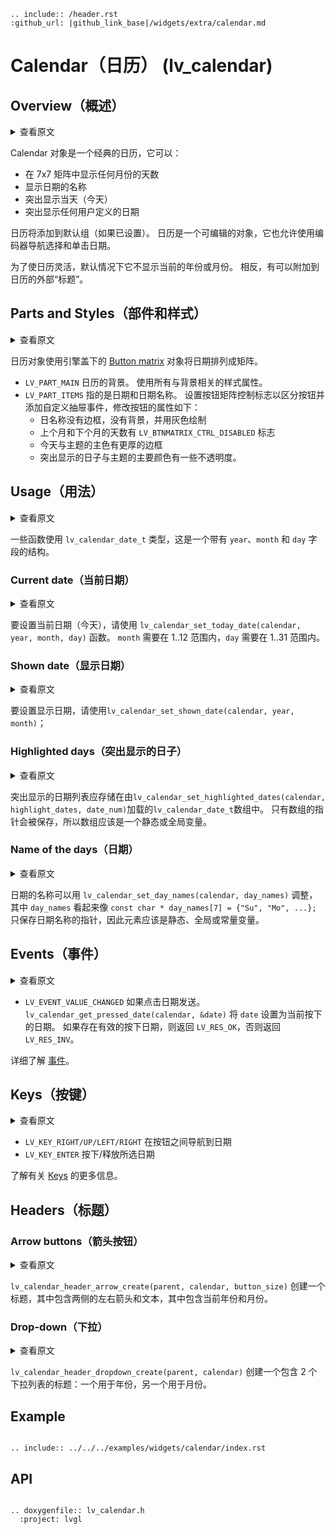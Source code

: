 ```eval_rst
.. include:: /header.rst 
:github_url: |github_link_base|/widgets/extra/calendar.md
```
# Calendar（日历） (lv_calendar)

## Overview（概述）

<details>
<summary>查看原文</summary>
<p>

The Calendar object is a classic calendar which can:
- show the days of any month in a 7x7 matrix 
- Show the name of the days 
- highlight the current day (today)
- highlight any user-defined dates

The Calendar is added to the default group (if it is set). Calendar is an editable object which allow selecting and clicking the dates with encoder navigation too.

To make the Calendar flexible, by default it doesn't show the current year or month. Instead, there are external "headers" that can be attached to the calendar.

</p>
</details>

Calendar 对象是一个经典的日历，它可以：
- 在 7x7 矩阵中显示任何月份的天数
- 显示日期的名称
- 突出显示当天（今天）
- 突出显示任何用户定义的日期

日历将添加到默认组（如果已设置）。 日历是一个可编辑的对象，它也允许使用编码器导航选择和单击日期。

为了使日历灵活，默认情况下它不显示当前的年份或月份。 相反，有可以附加到日历的外部“标题”。

## Parts and Styles（部件和样式）

<details>
<summary>查看原文</summary>
<p>

The calendar object uses the [Button matrix](/widgets/core/btnmatrix) object under the hood to arrange the days into a matrix.
- `LV_PART_MAIN` The background of the calendar. Uses all the background related style properties.
- `LV_PART_ITEMS` Refers to the dates and day names. Button matrix control flags are set to differentiate the buttons and a custom drawer event is added modify the properties of the buttons as follows:
   - day names have no border, no background and drawn with a gray color
   - days of the previous and next month have `LV_BTNMATRIX_CTRL_DISABLED` flag
   - today has a thicker border with the theme's primary color
   - highlighted days have some opacity with the theme's primary color.

</p>
</details>

日历对象使用引擎盖下的 [Button matrix](/widgets/core/btnmatrix) 对象将日期排列成矩阵。
- `LV_PART_MAIN` 日历的背景。 使用所有与背景相关的样式属性。
- `LV_PART_ITEMS` 指的是日期和日期名称。 设置按钮矩阵控制标志以区分按钮并添加自定义抽屉事件，修改按钮的属性如下：
    - 日名称没有边框，没有背景，并用灰色绘制
    - 上个月和下个月的天数有 `LV_BTNMATRIX_CTRL_DISABLED` 标志
    - 今天与主题的主色有更厚的边框
    - 突出显示的日子与主题的主要颜色有一些不透明度。

## Usage（用法）

<details>
<summary>查看原文</summary>
<p>

Some functions use the `lv_calendar_date_t` type which is a structure with `year`, `month` and `day` fields.

</p>
</details>

一些函数使用 `lv_calendar_date_t` 类型，这是一个带有 `year`、`month` 和 `day` 字段的结构。

### Current date（当前日期）

<details>
<summary>查看原文</summary>
<p>

To set the current date (today), use the `lv_calendar_set_today_date(calendar, year, month, day)` function. `month` needs to be in 1..12 range and `day` in 1..31 range.

</p>
</details>

要设置当前日期（今天），请使用 `lv_calendar_set_today_date(calendar, year, month, day)` 函数。 `month` 需要在 1..12 范围内，`day` 需要在 1..31 范围内。

### Shown date（显示日期）

<details>
<summary>查看原文</summary>
<p>

To set the shown date, use `lv_calendar_set_shown_date(calendar, year, month)`;

</p>
</details>

要设置显示日期，请使用`lv_calendar_set_shown_date(calendar, year, month)`；

### Highlighted days（突出显示的日子）

<details>
<summary>查看原文</summary>
<p>

The list of highlighted dates should be stored in a `lv_calendar_date_t` array loaded by `lv_calendar_set_highlighted_dates(calendar, highlighted_dates, date_num)`.
Only the array's pointer will be saved so the array should be a static or global variable.

</p>
</details>

突出显示的日期列表应存储在由`lv_calendar_set_highlighted_dates(calendar, highlight_dates, date_num)`加载的`lv_calendar_date_t`数组中。
只有数组的指针会被保存，所以数组应该是一个静态或全局变量。

### Name of the days（日期）

<details>
<summary>查看原文</summary>
<p>

The name of the days can be adjusted with `lv_calendar_set_day_names(calendar, day_names)` where `day_names` looks like `const char * day_names[7] = {"Su", "Mo", ...};`
Only the pointer of the day names is saved so the elements should be static, global or constant variables.

</p>
</details>

日期的名称可以用 `lv_calendar_set_day_names(calendar, day_names)` 调整，其中 `day_names` 看起来像 `const char * day_names[7] = {"Su", "Mo", ...};`
只保存日期名称的指针，因此元素应该是静态、全局或常量变量。

## Events（事件）

<details>
<summary>查看原文</summary>
<p>

- `LV_EVENT_VALUE_CHANGED` Sent if a date is clicked. `lv_calendar_get_pressed_date(calendar, &date)` set `date` to the date currently being pressed. Returns `LV_RES_OK` if there is a valid pressed date, else `LV_RES_INV`. 

Learn more about [Events](/overview/event).

</p>
</details>

- `LV_EVENT_VALUE_CHANGED` 如果点击日期发送。 `lv_calendar_get_pressed_date(calendar, &date)` 将 `date` 设置为当前按下的日期。 如果存在有效的按下日期，则返回 `LV_RES_OK`，否则返回 `LV_RES_INV`。

详细了解 [事件](/overview/event)。

## Keys（按键）

<details>
<summary>查看原文</summary>
<p>

- `LV_KEY_RIGHT/UP/LEFT/RIGHT` To navigate among the buttons to dates
- `LV_KEY_ENTER` To press/release the selected date

Learn more about [Keys](/overview/indev).

</p>
</details>

- `LV_KEY_RIGHT/UP/LEFT/RIGHT` 在按钮之间导航到日期
- `LV_KEY_ENTER` 按下/释放所选日期

了解有关 [Keys](/overview/indev) 的更多信息。

## Headers（标题）

### Arrow buttons（箭头按钮）

<details>
<summary>查看原文</summary>
<p>

`lv_calendar_header_arrow_create(parent, calendar, button_size)` creates a header that contains a left and right arrow on the sides and a text with the current year and month between them.

</p>
</details>

`lv_calendar_header_arrow_create(parent, calendar, button_size)` 创建一个标题，其中包含两侧的左右箭头和文本，其中包含当前年份和月份。

### Drop-down（下拉）

<details>
<summary>查看原文</summary>
<p>

`lv_calendar_header_dropdown_create(parent, calendar)` creates a header that contains 2 drop-drown lists: one for the year and another for the month.

</p>
</details>

`lv_calendar_header_dropdown_create(parent, calendar)` 创建一个包含 2 个下拉列表的标题：一个用于年份，另一个用于月份。

## Example

```eval_rst

.. include:: ../../../examples/widgets/calendar/index.rst

```

## API

```eval_rst

.. doxygenfile:: lv_calendar.h
  :project: lvgl

```
